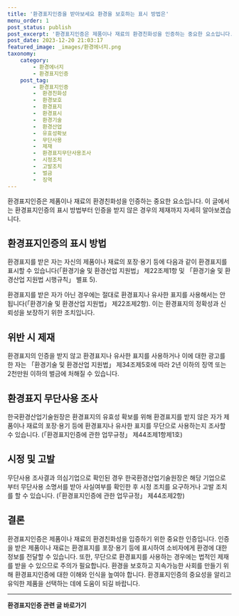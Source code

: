 ```yaml
---
title: '환경표지인증을 받아보세요 환경을 보호하는 표시 방법은'
menu_order: 1
post_status: publish
post_excerpt: '환경표지인증은 제품이나 재료의 환경친화성을 인증하는 중요한 요소입니다. 이 글에서는 환경표지인증의 표시 방법부터 인증을 받지 않은 경우의 제재까지 자세히 알아보겠습니다.'
post_date: 2023-12-20 21:03:17
featured_image: _images/환경에너지.png
taxonomy:
    category:
        - 환경에너지
        - 환경표지인증
    post_tag:
        - 환경표지인증
        -  환경친화성
        -  환경보호
        -  환경표지
        -  환경표시
        -  환경기술
        -  환경산업
        -  유효성확보
        -  무단사용
        -  제재
        -  환경표지무단사용조사
        -  시정조치
        -  고발조치
        -  벌금
        -  징역
---
```


  
환경표지인증은 제품이나 재료의 환경친화성을 인증하는 중요한 요소입니다. 이 글에서는 환경표지인증의 표시 방법부터 인증을 받지 않은 경우의 제재까지 자세히 알아보겠습니다.

## 환경표지인증의 표시 방법

환경표지를 받은 자는 자신의 제품이나 재료의 포장·용기 등에 다음과 같이 환경표지를 표시할 수 있습니다(「환경기술 및 환경산업 지원법」 제22조제1항 및 「환경기술 및 환경산업 지원법 시행규칙」 별표 5).

환경표지를 받은 자가 아닌 경우에는 절대로 환경표지나 유사한 표지를 사용해서는 안 됩니다(「환경기술 및 환경산업 지원법」 제22조제2항). 이는 환경표지의 정확성과 신뢰성을 보장하기 위한 조치입니다.

## 위반 시 제재

환경표지의 인증을 받지 않고 환경표지나 유사한 표지를 사용하거나 이에 대한 광고를 한 자는 「환경기술 및 환경산업 지원법」 제34조제5호에 따라 2년 이하의 징역 또는 2천만원 이하의 벌금에 처해질 수 있습니다.

## 환경표지 무단사용 조사

한국환경산업기술원장은 환경표지의 유효성 확보를 위해 환경표지를 받지 않은 자가 제품이나 재료의 포장·용기 등에 환경표지나 유사한 표지를 무단으로 사용하는지 조사할 수 있습니다. (「환경표지인증에 관한 업무규정」 제44조제1항제1호)

## 시정 및 고발

무단사용 조사결과 의심기업으로 확인된 경우 한국환경산업기술원장은 해당 기업으로부터 무단사용 소명서를 받아 사실여부를 확인한 후 시정 조치를 요구하거나 고발 조치를 할 수 있습니다. (「환경표지인증에 관한 업무규정」 제44조제2항)

## 결론

환경표지인증은 제품이나 재료의 환경친화성을 입증하기 위한 중요한 인증입니다. 인증을 받은 제품이나 재료는 환경표지를 포장·용기 등에 표시하여 소비자에게 환경에 대한 정보를 전달할 수 있습니다. 또한, 무단으로 환경표지를 사용하는 경우에는 법적인 제재를 받을 수 있으므로 주의가 필요합니다. 환경을 보호하고 지속가능한 사회를 만들기 위해 환경표지인증에 대한 이해와 인식을 높여야 합니다. 환경표지인증의 중요성을 알리고 유익한 제품을 선택하는 데에 도움이 되길 바랍니다.
<!-- wp:separator -->
<hr class="wp-block-separator has-alpha-channel-opacity"/>
<!-- /wp:separator -->

<!-- wp:group {"backgroundColor":"base","layout":{"type":"constrained"}} -->
<div class="wp-block-group has-base-background-color has-background"><!-- wp:paragraph {"align":"center","fontSize":"medium"} -->
<p class="has-text-align-center has-large-font-size"><strong>환경표지인증 관련 글 바로가기</strong></p>
<!-- /wp:paragraph -->


<!-- wp:latest-posts
{"categories":[{"id":35284,"count":19,"description":"","link":"https://uknowlaw.com/category/%ed%99%98%ea%b2%bd%ed%91%9c%ec%a7%80%ec%9d%b8%ec%a6%9d/","name":"환경표지인증","slug":"환경표지인증","taxonomy":"category","parent":0,"meta":[],"_links":{"self":[{"href":"https://uknowlaw.com/wp-json/wp/v2/categories/35284"}],"collection":[{"href":"https://uknowlaw.com/wp-json/wp/v2/categories"}],"about":[{"href":"https://uknowlaw.com/wp-json/wp/v2/taxonomies/category"}],"wp:post_type":[{"href":"https://uknowlaw.com/wp-json/wp/v2/posts?categories=35284"}],"curies":[{"name":"wp","href":"https://api.w.org/{rel}","templated":true}]}}],"postsToShow":100,"excerptLength":28,"postLayout":"grid","columns":2,"featuredImageAlign":"left","featuredImageSizeSlug":"large","fontSize":"small"} /--></div>
<!-- /wp:group -->